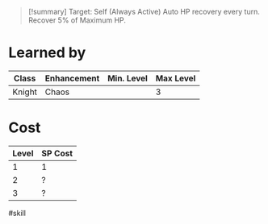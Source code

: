 >[!summary]
>Target: Self (Always Active)
>Auto HP recovery every turn.
>Recover 5% of Maximum HP.
# Learned by
| Class  | Enhancement | Min. Level | Max Level |
| ------ | ----------- | ---------- | --------- |
| Knight | Chaos       |            | 3          |
# Cost
| Level | SP Cost |
| ----- | ------- |
| 1     | 1       |
| 2     | ?       |
| 3     | ?       |

#skill 